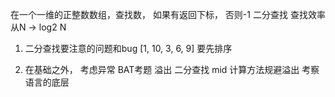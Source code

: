 在一个一维的正整数数组，查找数，
如果有返回下标， 否则-1
二分查找  查找效率从N  ->  log2 N

1. 二分查找要注意的问题和bug
[1, 10, 3, 6, 9]  要先排序

<!-- (min + max)/2 内存的限制  -->

2. 在基础之外， 考虑异常  BAT考题 
 溢出 二分查找 mid 计算方法规避溢出 
 考察语言的底层 
